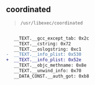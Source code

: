 ## coordinated

> `/usr/libexec/coordinated`

```diff

   __TEXT.__gcc_except_tab: 0x2c
   __TEXT.__cstring: 0x72
   __TEXT.__oslogstring: 0xc1
-  __TEXT.__info_plist: 0x530
+  __TEXT.__info_plist: 0x52e
   __TEXT.__objc_methname: 0x8e
   __TEXT.__unwind_info: 0x70
   __DATA_CONST.__auth_got: 0xb8

```
